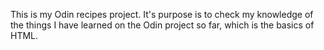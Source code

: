 This is my Odin recipes project. It's purpose is to check my knowledge of the things I have learned on the Odin project so far, which is the basics of HTML.
